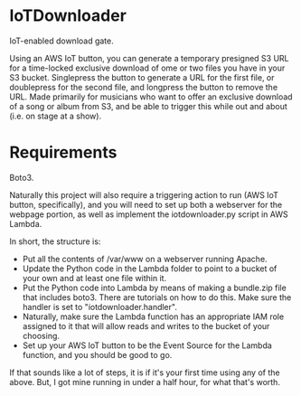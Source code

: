 # IoTDownloader

IoT-enabled download gate. 

Using an AWS IoT button, you can generate a temporary presigned S3 URL for a time-locked exclusive download of ome or two files you have in your S3 bucket. Singlepress the button to generate a URL for the first file, or doublepress for the second file, and longpress the button to remove the URL. Made primarily for musicians who want to offer an exclusive download of a song or album from S3, and be able to trigger this while out and about (i.e. on stage at a show). 

# Requirements

Boto3.

Naturally this project will also require a triggering action to run (AWS IoT button, specifically), and you will need to set up both a webserver for the webpage portion, as well as implement the iotdownloader.py script in AWS Lambda.

In short, the structure is:

- Put all the contents of /var/www on a webserver running Apache.
- Update the Python code in the Lambda folder to point to a bucket of your own and at least one file within it.
- Put the Python code into Lambda by means of making a bundle.zip file that includes boto3. There are tutorials on how to do this. Make sure the handler is set to "iotdownloader.handler".
- Naturally, make sure the Lambda function has an appropriate IAM role assigned to it that will allow reads and writes to the bucket of your choosing.
- Set up your AWS IoT button to be the Event Source for the Lambda function, and you should be good to go.

If that sounds like a lot of steps, it is if it's your first time using any of the above. But, I got mine running in under a half hour, for what that's worth.
